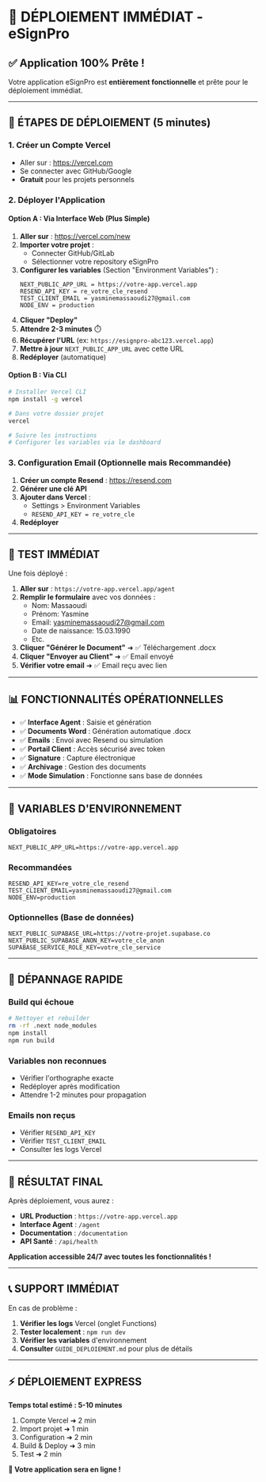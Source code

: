 # 🚀 **DÉPLOIEMENT IMMÉDIAT - eSignPro**

## ✅ **Application 100% Prête !**

Votre application eSignPro est **entièrement fonctionnelle** et prête pour le déploiement immédiat.

---

## 🎯 **ÉTAPES DE DÉPLOIEMENT (5 minutes)**

### **1. Créer un Compte Vercel**
- Aller sur : https://vercel.com
- Se connecter avec GitHub/Google
- **Gratuit** pour les projets personnels

### **2. Déployer l'Application**

#### **Option A : Via Interface Web (Plus Simple)**
1. **Aller sur** : https://vercel.com/new
2. **Importer votre projet** :
   - Connecter GitHub/GitLab
   - Sélectionner votre repository eSignPro
3. **Configurer les variables** (Section "Environment Variables") :
   ```
   NEXT_PUBLIC_APP_URL = https://votre-app.vercel.app
   RESEND_API_KEY = re_votre_cle_resend
   TEST_CLIENT_EMAIL = yasminemassaoudi27@gmail.com
   NODE_ENV = production
   ```
4. **Cliquer "Deploy"**
5. **Attendre 2-3 minutes** ⏱️
6. **Récupérer l'URL** (ex: `https://esignpro-abc123.vercel.app`)
7. **Mettre à jour** `NEXT_PUBLIC_APP_URL` avec cette URL
8. **Redéployer** (automatique)

#### **Option B : Via CLI**
```bash
# Installer Vercel CLI
npm install -g vercel

# Dans votre dossier projet
vercel

# Suivre les instructions
# Configurer les variables via le dashboard
```

### **3. Configuration Email (Optionnelle mais Recommandée)**
1. **Créer un compte Resend** : https://resend.com
2. **Générer une clé API**
3. **Ajouter dans Vercel** :
   - Settings > Environment Variables
   - `RESEND_API_KEY = re_votre_cle`
4. **Redéployer**

---

## 🧪 **TEST IMMÉDIAT**

Une fois déployé :

1. **Aller sur** : `https://votre-app.vercel.app/agent`
2. **Remplir le formulaire** avec vos données :
   - Nom: Massaoudi
   - Prénom: Yasmine
   - Email: yasminemassaoudi27@gmail.com
   - Date de naissance: 15.03.1990
   - Etc.
3. **Cliquer "Générer le Document"** ➜ ✅ Téléchargement .docx
4. **Cliquer "Envoyer au Client"** ➜ ✅ Email envoyé
5. **Vérifier votre email** ➜ ✅ Email reçu avec lien

---

## 📊 **FONCTIONNALITÉS OPÉRATIONNELLES**

- ✅ **Interface Agent** : Saisie et génération
- ✅ **Documents Word** : Génération automatique .docx
- ✅ **Emails** : Envoi avec Resend ou simulation
- ✅ **Portail Client** : Accès sécurisé avec token
- ✅ **Signature** : Capture électronique
- ✅ **Archivage** : Gestion des documents
- ✅ **Mode Simulation** : Fonctionne sans base de données

---

## 🔧 **VARIABLES D'ENVIRONNEMENT**

### **Obligatoires**
```env
NEXT_PUBLIC_APP_URL=https://votre-app.vercel.app
```

### **Recommandées**
```env
RESEND_API_KEY=re_votre_cle_resend
TEST_CLIENT_EMAIL=yasminemassaoudi27@gmail.com
NODE_ENV=production
```

### **Optionnelles (Base de données)**
```env
NEXT_PUBLIC_SUPABASE_URL=https://votre-projet.supabase.co
NEXT_PUBLIC_SUPABASE_ANON_KEY=votre_cle_anon
SUPABASE_SERVICE_ROLE_KEY=votre_cle_service
```

---

## 🚨 **DÉPANNAGE RAPIDE**

### **Build qui échoue**
```bash
# Nettoyer et rebuilder
rm -rf .next node_modules
npm install
npm run build
```

### **Variables non reconnues**
- Vérifier l'orthographe exacte
- Redéployer après modification
- Attendre 1-2 minutes pour propagation

### **Emails non reçus**
- Vérifier `RESEND_API_KEY`
- Vérifier `TEST_CLIENT_EMAIL`
- Consulter les logs Vercel

---

## 🎉 **RÉSULTAT FINAL**

Après déploiement, vous aurez :

- **URL Production** : `https://votre-app.vercel.app`
- **Interface Agent** : `/agent`
- **Documentation** : `/documentation`
- **API Santé** : `/api/health`

**Application accessible 24/7 avec toutes les fonctionnalités !**

---

## 📞 **SUPPORT IMMÉDIAT**

En cas de problème :
1. **Vérifier les logs** Vercel (onglet Functions)
2. **Tester localement** : `npm run dev`
3. **Vérifier les variables** d'environnement
4. **Consulter** `GUIDE_DEPLOIEMENT.md` pour plus de détails

---

## ⚡ **DÉPLOIEMENT EXPRESS**

**Temps total estimé : 5-10 minutes**

1. Compte Vercel ➜ 2 min
2. Import projet ➜ 1 min  
3. Configuration ➜ 2 min
4. Build & Deploy ➜ 3 min
5. Test ➜ 2 min

**🚀 Votre application sera en ligne !**
